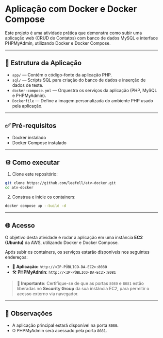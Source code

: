 # Aplicação com Docker e Docker Compose

Este projeto é uma atividade prática que demonstra como subir uma aplicação web (CRUD de Contatos) com banco de dados MySQL e interface PHPMyAdmin, utilizando Docker e Docker Compose.

---

## 📁 Estrutura da Aplicação

- `app/` — Contém o código-fonte da aplicação PHP.
- `sql/` — Scripts SQL para criação do banco de dados e inserção de dados de teste.
- `docker-compose.yml` — Orquestra os serviços da aplicação (PHP, MySQL e PHPMyAdmin).
- `Dockerfile` — Define a imagem personalizada do ambiente PHP usado pela aplicação.

---

## ✅ Pré-requisitos

- Docker instalado  
- Docker Compose instalado

---

## ⚙️ Como executar

1. Clone este repositório:

```bash
git clone https://github.com/leefell/atv-docker.git
cd atv-docker
```

2. Construa e inicie os containers:

```bash
docker compose up --build -d
```

---

## 🌐 Acesso

O objetivo desta atividade é rodar a aplicação em uma instância **EC2 (Ubuntu)** da AWS, utilizando Docker e Docker Compose.

Após subir os containers, os serviços estarão disponíveis nos seguintes endereços:

- 🧩 **Aplicação:** `http://<IP-PÚBLICO-DA-EC2>:8080`
- 🛠️ **PHPMyAdmin:** `http://<IP-PÚBLICO-DA-EC2>:8081`

> 🔐 **Importante:** Certifique-se de que as portas `8080` e `8081` estão liberadas no **Security Group** da sua instância EC2, para permitir o acesso externo via navegador.

---

## 📌 Observações

- A aplicação principal estará disponível na porta `8080`.
- O PHPMyAdmin será acessado pela porta `8081`.
